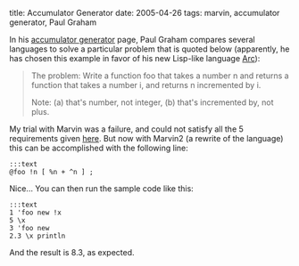 title: Accumulator Generator
date: 2005-04-26
tags: marvin, accumulator generator, Paul Graham

In his [accumulator generator](http://www.paulgraham.com/accgen.html) page, Paul Graham compares several languages to solve a particular problem that is quoted below
(apparently, he has chosen this example in favor of his new Lisp-like language [Arc](http://www.paulgraham.com/arc.html)):

> The problem: Write a function foo that takes a number n and returns a function that takes a number i, and returns n incremented by i.
>
> Note: (a) that's number, not integer, (b) that's incremented by, not plus.

My trial with Marvin was a failure, and could not satisfy all the 5 requirements given [here](http://www.paulgraham.com/accgensub.html).
But now with Marvin2 (a rewrite of the language) this can be accomplished with the following line:

    :::text
    @foo !n [ %n + ^n ] ;

Nice... You can then run the sample code like this:

    :::text
    1 'foo new !x
    5 \x
    3 'foo new
    2.3 \x println

And the result is 8.3, as expected.